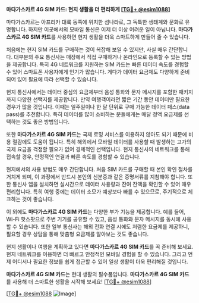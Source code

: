 **마다가스카르 4G SIM 카드: 현지 생활을 더 편리하게 [[TG💪+ @esim1088](https://t.me/s/esim1088)]**

마다가스카르는 아프리카 대륙 동쪽에 위치한 섬나라로, 그 독특한 생태계와 문화로 유명합니다. 하지만 이곳에서의 모바일 통신은 이제 더 이상 어려운 일이 아닙니다. **마다가스카르 4G SIM 카드**를 사용하면 현지 생활을 더욱 스마트하게 만들어 줄 수 있습니다.

처음에는 현지 SIM 카드를 구매하는 것이 복잡해 보일 수 있지만, 사실 매우 간단합니다. 대부분의 주요 통신사는 매장에서 직접 구매하거나 온라인으로 등록할 수 있는 방법을 제공합니다. 특히 4G 네트워크를 지원하는 SIM 카드는 빠른 데이터 속도를 경험할 수 있어 스마트폰 사용자에게 인기가 많습니다. 게다가 데이터 요금제도 다양하게 준비되어 있어 필요에 따라 선택할 수 있습니다.

현지 통신사에서는 데이터 중심의 요금제부터 음성 통화와 문자 메시지를 포함한 패키지까지 다양한 선택지를 제공합니다. 만약 여행객이라면 짧은 기간 동안 데이터만 필요한 경우가 많을 것입니다. 이때는 일주일이나 한 달 단위로 구매 가능한 데이터 패스(data pass)를 추천합니다. 특히 데이터를 많이 소비하는 분들에게는 매달 정액 요금제를 선택하는 것도 좋은 방법입니다.

또한 **마다가스카르 4G SIM 카드**는 국제 로밍 서비스를 이용하지 않아도 되기 때문에 비용 절감에도 도움이 됩니다. 특히 해외에서 모바일 데이터를 사용할 때 발생하는 고가의 국제 요금을 걱정할 필요가 없어 경제적인 선택입니다. 현지 통신사의 네트워크를 통해 접속할 경우, 안정적인 연결과 빠른 속도를 경험할 수 있습니다.

현지에서의 사용 방법도 매우 간단합니다. 처음 SIM 카드를 구매할 때 본인 확인 절차를 거치게 되며, 이 과정에서 반드시 본인의 신분증과 같은 증명서류를 지참해야 합니다. 또한 통신사 앱을 설치하면 실시간으로 데이터 사용량과 잔여 잔액을 확인할 수 있어 매우 편리합니다. 특히 여행 중에는 데이터 소모가 예상보다 빠를 수 있으므로, 주기적으로 체크하는 것이 좋습니다.

이 외에도 **마다가스카르 4G SIM 카드**는 다양한 부가 기능을 제공합니다. 예를 들어, Wi-Fi 핫스팟으로 주변 기기를 공유할 수 있고, 음성 통화와 문자 메시지를 동시에 사용할 수 있습니다. 또한 일부 통신사는 해외 전화 연결 시에도 저렴한 요금제를 제공하니, 필요할 경우 상담을 통해 맞춤형 요금제를 알아보는 것도 좋습니다.

현지 생활이나 여행을 계획하고 있다면 **마다가스카르 4G SIM 카드**를 꼭 준비해 보세요. 현지 네트워크를 이용하면 더 빠르고 안정적인 모바일 경험을 할 수 있습니다. 그리고 언제 어디서나 필요한 정보를 쉽게 접근할 수 있어 일상 생활이 더욱 편리해질 것입니다.

**마다가스카르 4G SIM 카드**는 현대 생활의 필수품입니다. **마다가스카르 4G SIM 카드**를 사용해 더 스마트한 생활을 시작해 보세요! [[TG💪+ @esim1088](https://t.me/s/esim1088)]

[[TG💪+ @esim1088](https://t.me/s/esim1088) ![Image](https://i.postimg.cc/Y0z9fWf4/image.png)]